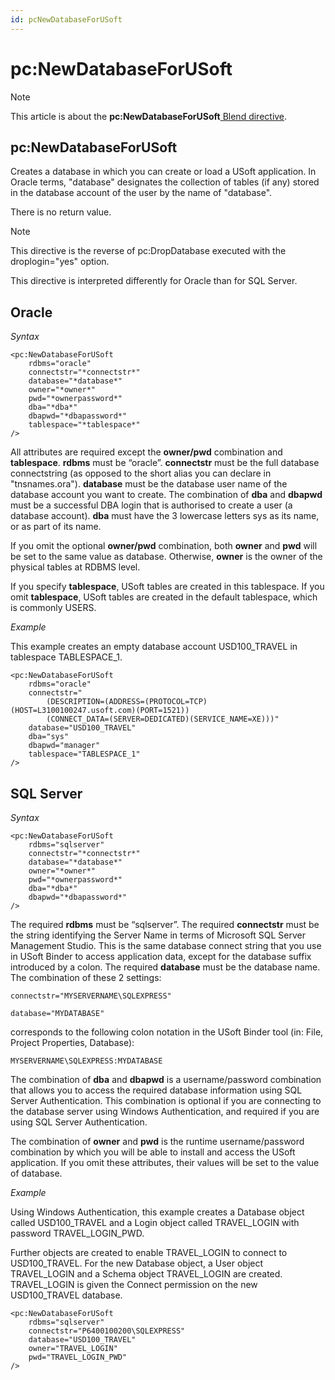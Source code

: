 ```yaml
---
id: pcNewDatabaseForUSoft
---
```


# pc:NewDatabaseForUSoft



> [!NOTE]
> This article is about the **pc:NewDatabaseForUSoft**[ Blend directive](/docs/Repositories/Blend%20directives).

## **pc:NewDatabaseForUSoft**

Creates a database in which you can create or load a USoft application. In Oracle terms, "database" designates the collection of tables (if any) stored in the database account of the user by the name of "database".

There is no return value.

> [!NOTE]
> This directive is the reverse of pc:DropDatabase executed with the droplogin="yes" option.

This directive is interpreted differently for Oracle than for SQL Server.

## Oracle

*Syntax*

```
<pc:NewDatabaseForUSoft
    rdbms="oracle"
    connectstr="*connectstr*"
    database="*database*"
    owner="*owner*"
    pwd="*ownerpassword*"
    dba="*dba*"
    dbapwd="*dbapassword*"
    tablespace="*tablespace*"
/>
```

All attributes are required except the **owner/pwd** combination and **tablespace**. **rdbms** must be “oracle”. **connectstr** must be the full database connectstring (as opposed to the short alias you can declare in "tnsnames.ora"). **database** must be the database user name of the database account you want to create. The combination of **dba** and **dbapwd** must be a successful DBA login that is authorised to create a user (a database account). **dba** must have the 3 lowercase letters sys as its name, or as part of its name.

If you omit the optional **owner/pwd** combination, both **owner** and **pwd** will be set to the same value as database. Otherwise, **owner** is the owner of the physical tables at RDBMS level.

If you specify **tablespace**, USoft tables are created in this tablespace. If you omit **tablespace**, USoft tables are created in the default tablespace, which is commonly USERS.

*Example*

This example creates an empty database account USD100_TRAVEL in tablespace TABLESPACE_1.

```language-xml
<pc:NewDatabaseForUSoft
    rdbms="oracle"
    connectstr="
        (DESCRIPTION=(ADDRESS=(PROTOCOL=TCP)(HOST=L3100100247.usoft.com)(PORT=1521))
        (CONNECT_DATA=(SERVER=DEDICATED)(SERVICE_NAME=XE)))"
    database="USD100_TRAVEL"
    dba="sys"
    dbapwd="manager"
    tablespace="TABLESPACE_1"
/>
```

## SQL Server

*Syntax*

```
<pc:NewDatabaseForUSoft
    rdbms="sqlserver"
    connectstr="*connectstr*"
    database="*database*"
    owner="*owner*"
    pwd="*ownerpassword*"
    dba="*dba*"
    dbapwd="*dbapassword*"
/>
```

The required **rdbms** must be “sqlserver”. The required **connectstr** must be the string identifying the Server Name in terms of Microsoft SQL Server Management Studio. This is the same database connect string that you use in USoft Binder to access application data, except for the database suffix introduced by a colon. The required **database** must be the database name. The combination of these 2 settings:

```
connectstr="MYSERVERNAME\SQLEXPRESS"

database="MYDATABASE"
```

corresponds to the following colon notation in the USoft Binder tool (in: File, Project Properties, Database):

```
MYSERVERNAME\SQLEXPRESS:MYDATABASE
```

The combination of **dba** and **dbapwd** is a username/password combination that allows you to access the required database information using SQL Server Authentication. This combination is optional if you are connecting to the database server using Windows Authentication, and required if you are using SQL Server Authentication.

The combination of **owner** and **pwd** is the runtime username/password combination by which you will be able to install and access the USoft application. If you omit these attributes, their values will be set to the value of database.

*Example*

Using Windows Authentication, this example creates a Database object called USD100_TRAVEL and a Login object called TRAVEL_LOGIN with password TRAVEL_LOGIN_PWD.

Further objects are created to enable TRAVEL_LOGIN to connect to USD100_TRAVEL. For the new Database object, a User object TRAVEL_LOGIN and a Schema object TRAVEL_LOGIN are created. TRAVEL_LOGIN is given the Connect permission on the new USD100_TRAVEL database.

```language-xml
<pc:NewDatabaseForUSoft
    rdbms="sqlserver"
    connectstr="P6400100200\SQLEXPRESS"
    database="USD100_TRAVEL"
    owner="TRAVEL_LOGIN"
    pwd="TRAVEL_LOGIN_PWD"
/>
```

 